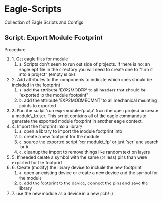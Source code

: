 Eagle-Scripts
=============

Collection of Eagle Scripts and Configs


Script: Export Module Footprint
-------------------------------
Procedure
<ol>

<li>
1. Get eagle files for module
<ol>
<li>a. Scripts don't seem to run out side of projects. If there is not an eagle.epf file in the directory you will need to create one to "turn it into a project" (empty is ok)</li>
</ol>
</li>
<li>
2. Add attributes to the components to indicate which ones should be included in the footprint
<ol>
<li>a. add the attribute 'EXP2MODFP' to all headers that should be "exported to the module footprint"</li>
<li>b. add the attribute 'EXP2MODMECMNT' to all mechanical mounting points to exported</li>
</ol>
</li>
<li>
3. Run the script 'run exp-module-fp.ulp' from the open project to create a module\_fp.scr. This script contains all of the eagle commands to generate the exported module footprint in another eagle context. 
</li>
<li>
4. Import the footprint into a library
<ol>
<li>a. open a library to import the module footprint into</li>
<li>b. create a new footprint for the module</li>
<li>c. source the exported script 'scr module\_fp' or just 'scr' and search for it</li>
<li>d. cleanup the import to remove things like random text on layers</li>
</ol>
</li>
<li>
5. If needed create a symbol with the same (or less) pins than were exported for the footprint
</li>
<li>
6. Create (modify) the library device to include the new footprint
<ol>
<li>a. open an existing device or create a new device and the symbol for the module</li>
<li>b. add the footprint to the device, connect the pins and save the library</li>
</ol>
</li>
<li>
7. use the new module as a device in a new pcb! :)
</li>
</ol>
